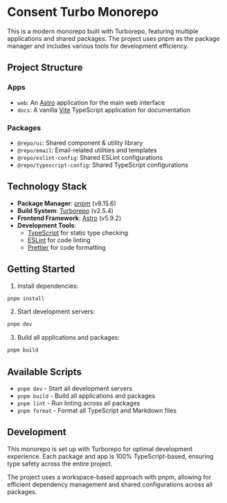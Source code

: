 # Consent Turbo Monorepo

This is a modern monorepo built with Turborepo, featuring multiple applications and shared packages. The project uses pnpm as the package manager and includes various tools for development efficiency.

## Project Structure

### Apps
- `web`: An [Astro](https://astro.build) application for the main web interface
- `docs`: A vanilla [Vite](https://vitejs.dev) TypeScript application for documentation

### Packages
- `@repo/ui`: Shared component & utility library
- `@repo/email`: Email-related utilities and templates
- `@repo/eslint-config`: Shared ESLint configurations
- `@repo/typescript-config`: Shared TypeScript configurations

## Technology Stack

- **Package Manager**: [pnpm](https://pnpm.io) (v8.15.6)
- **Build System**: [Turborepo](https://turbo.build) (v2.5.4)
- **Frontend Framework**: [Astro](https://astro.build) (v5.9.2)
- **Development Tools**:
  - [TypeScript](https://www.typescriptlang.org/) for static type checking
  - [ESLint](https://eslint.org/) for code linting
  - [Prettier](https://prettier.io) for code formatting

## Getting Started

1. Install dependencies:
```sh
pnpm install
```

2. Start development servers:
```sh
pnpm dev
```

3. Build all applications and packages:
```sh
pnpm build
```

## Available Scripts

- `pnpm dev` - Start all development servers
- `pnpm build` - Build all applications and packages
- `pnpm lint` - Run linting across all packages
- `pnpm format` - Format all TypeScript and Markdown files

## Development

This monorepo is set up with Turborepo for optimal development experience. Each package and app is 100% TypeScript-based, ensuring type safety across the entire project.

The project uses a workspace-based approach with pnpm, allowing for efficient dependency management and shared configurations across all packages.
